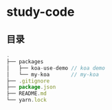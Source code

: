 # study-code

## 目录

``` js
.
├── packages
│   ├── koa-use-demo // koa demo
│   └── my-koa       // my-koa
├── .gitignore
├── package.json
├── README.md
└── yarn.lock
```
